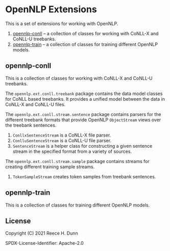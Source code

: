 # OpenNLP Extensions
This is a set of extensions for working with OpenNLP.
1. [opennlp-conll](#opennlp-conll) &ndash; a collection of classes for working
   with CoNLL-X and CoNLL-U treebanks.
2. [opennlp-train](#opennlp-train) &ndash; a collection of classes for training
   different OpenNLP models.

## opennlp-conll
This is a collection of classes for working with CoNLL-X and CoNLL-U treebanks.

The `opennlp.ext.conll.treebank` package contains the data model classes for
CoNLL based treebanks. It provides a unified model between the data in
CoNLL-X and CoNLL-U files.

The `opennlp.ext.conll.stream.sentence` package contains parsers for the
different treebank formats that provide OpenNLP `ObjectStream` views over the
treebank sentences.
1. `ConllxSentenceStream` is a CoNLL-X file parser.
2. `ConlluSentenceStream` is a CoNLL-U file parser.
3. `SentenceStream` is a helper class for constructing a given sentence stream
   in the specified format from a variety of sources.

The `opennlp.ext.conll.stream.sample` package contains streams for creating
different training sample streams.
1. `TokenSampleStream` creates token samples from treebank sentences.

## opennlp-train
This is a collection of classes for training different OpenNLP models.

## License
Copyright (C) 2021 Reece H. Dunn

SPDX-License-Identifier: Apache-2.0
